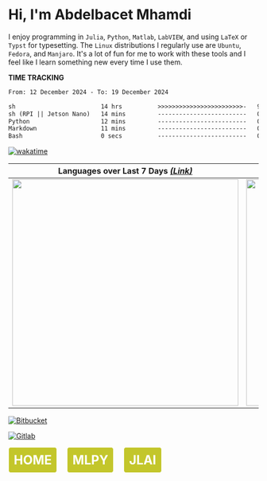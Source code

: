 <!-- 
    <link href="style.css" rel="stylesheet">
    
    <div class="gradient-bg"></div>

    <nav class="navbar">
        <ul>
            <li><a href="https://a-mhamdi.github.io">HOME</a></li>
            <li><a href="https://a-mhamdi.github.io/mlpy">MLPY</a></li>
            <li><a href="https://a-mhamdi.github.io/jlai">JLAI</a></li>
        </ul>
    </nav>
-->

# Hi, I'm Abdelbacet Mhamdi

I enjoy programming in `Julia`, `Python`, `Matlab`, `LabVIEW`, and using `LaTeX` or `Typst` for typesetting. The `Linux` distributions I regularly use are `Ubuntu`, `Fedora`, and `Manjaro`. It's a lot of fun for me to work with these tools and I feel like I learn something new every time I use them.

**TIME TRACKING**

<!--START_SECTION:waka-->

```txt
From: 12 December 2024 - To: 19 December 2024

sh                        14 hrs          >>>>>>>>>>>>>>>>>>>>>>>>-   95.63 %
sh (RPI || Jetson Nano)   14 mins         -------------------------   01.67 %
Python                    12 mins         -------------------------   01.38 %
Markdown                  11 mins         -------------------------   01.27 %
Bash                      0 secs          -------------------------   00.05 %
```

<!--END_SECTION:waka-->

[![wakatime](https://wakatime.com/badge/user/a7e05912-c632-43ea-8993-3a4a3d6118b3.svg)](https://wakatime.com/@a7e05912-c632-43ea-8993-3a4a3d6118b3)

 Languages over Last 7 Days [*(Link)*](https://wakatime.com/share/@a_mhamdi/47bfed55-3bb2-44eb-84d5-b4e5f19b9396.svg) | Editors over Last 7 Days [*(Link)*](https://wakatime.com/share/@a_mhamdi/0e45d800-32ba-4074-ac1e-9ee329554566.svg)
:-------------------------:|:-------------------------:
<img width="455em" src="https://wakatime.com/share/@a_mhamdi/47bfed55-3bb2-44eb-84d5-b4e5f19b9396.svg"> | <img width="455em" src="https://wakatime.com/share/@a_mhamdi/0e45d800-32ba-4074-ac1e-9ee329554566.svg">

[![Bitbucket](https://upload.wikimedia.org/wikipedia/commons/thumb/c/c5/Bitbucket-Logo-blue.svg/320px-Bitbucket-Logo-blue.svg.png)](https://bitbucket.org/aBmhamdi)

[![Gitlab](https://upload.wikimedia.org/wikipedia/commons/thumb/e/e1/GitLab_logo.svg/320px-GitLab_logo.svg.png)](https://gitlab.com/a-mhamdi)

<a href="https://a-mhamdi.github.io/" style="font-size: 25px; color: #ffffff; background-color: #bdc015e7; text-decoration: none; padding: 10px; border: 1px solid #ffffff; border-radius: 5px; display: inline-block; margin-right: 16px;">**HOME**</a>
<a href="https://a-mhamdi.github.io/mlpy" style="font-size: 25px; color: #ffffff; background-color: #bdc015e7; text-decoration: none; padding: 10px; border: 1px solid #ffffff; border-radius: 5px; display: inline-block; margin-right: 16px;">**MLPY**</a>
<a href="https://a-mhamdi.github.io/jlai" style="font-size: 25px; color: #ffffff; background-color: #bdc015e7; text-decoration: none; padding: 10px; border: 1px solid #ffffff; border-radius: 5px; display: inline-block;">**JLAI**</a>
